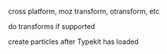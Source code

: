 <!-- add Modernizr -->

cross platform, moz transform, otransform, etc

do transforms if supported

create particles after Typekit has loaded

